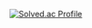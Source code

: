 [![Solved.ac Profile](http://mazassumnida.wtf/api/v2/generate_badge?boj=theherojho)](https://solved.ac/theherojho/)
